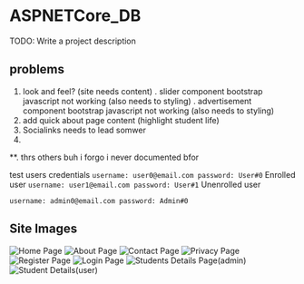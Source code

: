 # ASPNETCore_DB

TODO: Write a project description





## problems
1. look and feel? (site needs content)
	. slider component bootstrap javascript not working (also needs to styling)
	. advertisement component bootstrap javascript not working (also needs to styling)
2. add quick about page content (highlight student life)
3. Socialinks needs to lead somwer
4. 
**. thrs others buh i forgo i never documented bfor



test users credentials
``` username: user0@email.com password: User#0 ``` Enrolled user
```	username: user1@email.com password: User#1 ``` Unenrolled user

``` username: admin0@email.com password: Admin#0 ```


## Site Images
![Home Page](/assets/homepage.png)
![About Page](/assets/aboutpage.png)
![Contact Page](/assets/contactpage.png)
![Privacy Page](/assets/privacypage.png)
![Register Page](/assets/registerpage.png)
![Login Page](/assets/loginpage.png)
![Students Details Page(admin)](/assets/studentdetails.png)
![Student Details(user)](/assets/studentdetails2.png)